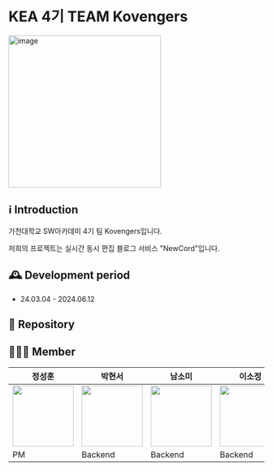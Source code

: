 # KEA 4기 TEAM Kovengers

<img width="300" alt="image" src="https://avatars.githubusercontent.com/u/162533365?s=200&v=4">

## ℹ Introduction

가천대학교 SW아카데미 4기 팀 Kovengers입니다.

저희의 프로젝트는 실시간 동시 편집 블로그 서비스 "NewCord"입니다.

## 🕰 Development period
* 24.03.04 - 2024.06.12

## 📍 Repository



## 🧑‍🤝‍🧑 Member

|정성훈|박현서|남소미|이소정|김미소|윤혜원|변상연|
|------|---|---|---|---|---|---|
|<a href="https://github.com/wooing1084"><img src="https://avatars.githubusercontent.com/u/32007781?v=4" height="120px"></a> |<a href="https://github.com/hspark-1"><img src="https://avatars.githubusercontent.com/u/105943940?v=4" height="120px"></a> |<a href="https://github.com/somi4219"><img src="https://avatars.githubusercontent.com/u/125250173?v=4" height="120px"></a>|<a href="https://github.com/2sojeong"><img src="https://avatars.githubusercontent.com/u/118418288?v=4" height="120px"></a>|<a href="https://github.com/bamb14"><img src="https://avatars.githubusercontent.com/u/118671229?v=4" height="120px"></a>|<a href="https://github.com/iey704"><img src="https://avatars.githubusercontent.com/u/105503671?v=4" height="120px"></a>|<a href="https://github.com/ideawolf"><img src="https://avatars.githubusercontent.com/u/45937750?v=4" height="120px"></a>|
|PM|Backend|Backend|Backend|Frontend|Frontend|Infra|



